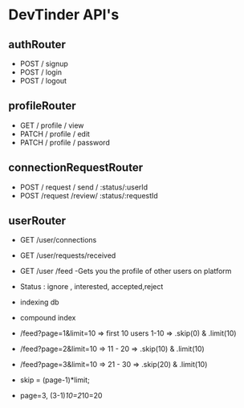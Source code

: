 # DevTinder API's

## authRouter
- POST / signup
- POST / login
- POST / logout

## profileRouter
- GET  / profile / view
- PATCH / profile / edit
- PATCH / profile / password

## connectionRequestRouter
- POST / request / send / :status/:userId
- POST /request /review/ :status/:requestId

## userRouter
- GET /user/connections
- GET /user/requests/received
- GET /user /feed -Gets you the profile of other users on platform

- Status : ignore , interested, accepted,reject

- indexing db
- compound index

- /feed?page=1&limit=10 => first 10 users 1-10 => .skip(0) & .limit(10)

- /feed?page=2&limit=10 => 11 - 20 => .skip(10) & .limit(10)

- /feed?page=3&limit=10 => 21 - 30 => .skip(20) & .limit(10)

-  skip = (page-1)*limit;
-  page=3,  (3-1)*10=2*10=20